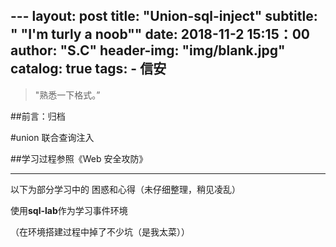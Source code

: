﻿﻿---layout:     posttitle:      "Union-sql-inject"subtitle:   " \"I'm turly a noob\""date:       2018-11-2 15:15：00author:     "S.C"header-img: "img/blank.jpg"catalog: truetags:    - 信安---> "熟悉一下格式。”##前言：归档#union 联合查询注入##学习过程参照《Web 安全攻防》---以下为部分学习中的 困惑和心得（未仔细整理，稍见凌乱） 使用**sql-lab**作为学习事件环境（在环境搭建过程中掉了不少坑（是我太菜））